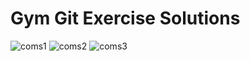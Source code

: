 # Gym Git Exercise Solutions
![coms1](https://github.com/alainmigabo/Gym-Git-Exercise-Solutions/assets/114477064/18ac4797-725b-49af-a7e2-515c1fcc1a05)
![coms2](https://github.com/alainmigabo/Gym-Git-Exercise-Solutions/assets/114477064/e5b939a7-30f0-4b21-8421-8bfa27f2ecfd)
![coms3](https://github.com/alainmigabo/Gym-Git-Exercise-Solutions/assets/114477064/bde37ca8-d428-4dca-b9cd-821d1068a373)
